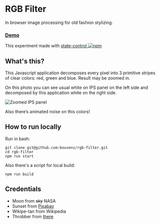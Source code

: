# RGB Filter

In browser image processing for old fashion stylizing.

### [Demo](https://bouvens.github.io/rgb-filter/)
This experiment made with [state-control ![npm][npm-badge]][npm]

[npm-badge]: https://img.shields.io/npm/v/state-control.png?style=flat-square
[npm]: https://www.npmjs.org/package/state-control

## What's this?

This Javascript application decomposes every pixel into 3 primitive stripes of clear colors: red, green and blue. Result may be zoomed in.

On this photo you can see usual white on IPS panel on the left side and decomposed by this application white on the right side.

![Zoomed IPS panel](https://bouvens.github.io/rgb-filter/images/ips.jpg)

Also there’s animated noise on this colors!

## How to run locally

Run in bash:
```Shell
git clone git@github.com:bouvens/rgb-filter.git
cd rgb-filter
npm run start
```

Also there's a script for local build:
```Shell
npm run build
```

## Credentials

* Moon from ~~sky~~ NASA
* Sunset from [Pixabay](https://pixabay.com/photo-1626515/)
* Wikipe-tan from Wikipedia
* Throbber from [there](https://loading.io/spinner/triangles)
